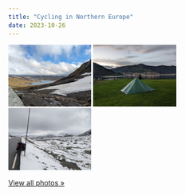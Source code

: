 ```yaml
---
title: "Cycling in Northern Europe"
date: 2023-10-26
---
```


<div>
  <a href="https://photos.app.goo.gl/U47YpLFXzT8tEgV37" style="text-decoration: none;">
    <img src="/images/PXL_20230928_133501912.jpg" style="width: 33%;">
    <img src="/images/PXL_20231006_171346836.NIGHT.jpg" style="width: 33%;">
    <img src="/images/PXL_20231008_123600932.jpg" style="width: 33%;">
  </a>
</div>

[View all photos »](https://photos.app.goo.gl/U47YpLFXzT8tEgV37)
